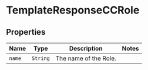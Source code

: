 

# TemplateResponseCCRole



## Properties

| Name | Type | Description | Notes |
|------------ | ------------- | ------------- | -------------|
| `name` | ```String``` |  The name of the Role.  |  |



